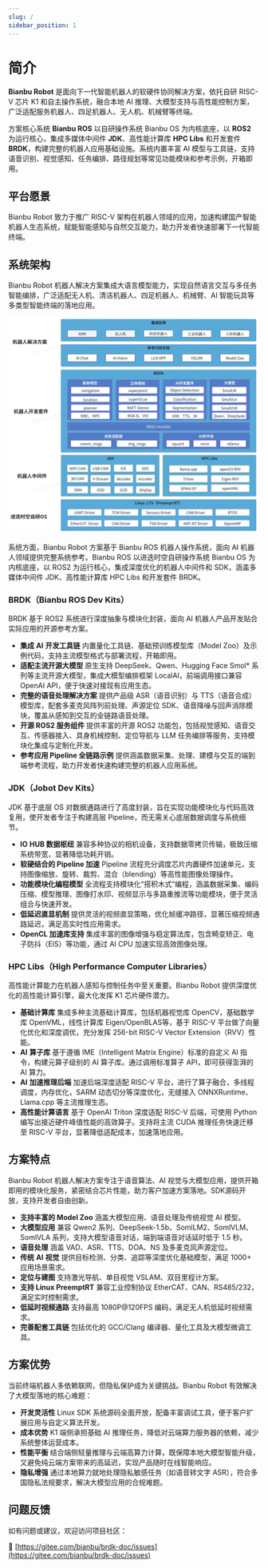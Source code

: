 ```yaml
---
slug: /
sidebar_position: 1
---
```


# 简介

**Bianbu Robot** 是面向下一代智能机器人的软硬件协同解决方案，依托自研 RISC-V 芯片 K1 和自主操作系统，融合本地 AI 推理、大模型支持与高性能控制方案，广泛适配服务机器人、四足机器人、无人机、机械臂等终端。

方案核心系统 **Bianbu ROS** 以自研操作系统 Bianbu OS 为内核底座，以 **ROS2** 为运行核心，集成多媒体中间件 **JDK**、高性能计算库 **HPC Libs** 和开发套件 **BRDK**，构建完整的机器人应用基础设施。系统内置丰富 AI 模型与工具链，支持语音识别、视觉感知、任务编排、路径规划等常见功能模块和参考示例，开箱即用。

## 平台愿景

Bianbu Robot 致力于推广 RISC-V 架构在机器人领域的应用，加速构建国产智能机器人生态系统，赋能智能感知与自然交互能力，助力开发者快速部署下一代智能终端。

## 系统架构

Bianbu Robot 机器人解决方案集成大语言模型能力，实现自然语言交互与多任务智能编排，广泛适配无人机、清洁机器人、四足机器人、机械臂、AI 智能玩具等多类型智能终端的落地应用。

![](./images/bianbu_ros_framework.jpg)

系统方面，Bianbu Robot 方案基于 Bianbu ROS 机器人操作系统，面向 AI 机器人领域提供完整系统参考。Bianbu ROS 以进迭时空自研操作系统 Bianbu OS 为内核底座，以 ROS2 为运行核心，集成深度优化的机器人中间件和 SDK，涵盖多媒体中间件 JDK、高性能计算库 HPC Libs 和开发套件 BRDK。

### BRDK（Bianbu ROS Dev Kits）

BRDK 基于 ROS2 系统进行深度抽象与模块化封装，面向 AI 机器人产品开发贴合实际应用的开源参考方案。

- **集成** **AI** **开发工具链**
  内置量化工具链、基础预训练模型库（Model Zoo）及示例代码，支持主流模型格式与部署流程，开箱即用。
- **适配主流开源大模型**
  原生支持 DeepSeek、Qwen、Hugging Face Smol* 系列等主流开源大模型，集成大模型编排框架 LocalAI，前端调用接口兼容 OpenAI API，便于快速对接现有应用生态。
- **完整的语音处理解决方案**
  提供产品级 ASR（语音识别）与 TTS（语音合成）模型库，配套多麦克风阵列前处理、声源定位 SDK、语音降噪与回声消除模块，覆盖从感知到交互的全链路语音处理。
- **开源 ROS2 服务组件**
  提供丰富的开源 ROS2 功能包，包括视觉感知、语音交互、传感器接入、具身机械控制、定位导航与 LLM 任务编排等服务，支持模块化集成与定制化开发。
- **参考应用 Pipeline 全链路示例**
  提供涵盖数据采集、处理、建模与交互的端到端参考流程，助力开发者快速构建完整的机器人应用系统。

### JDK（Jobot Dev Kits）

JDK 基于底层 OS 对数据通路进行了高度封装，旨在实现功能模块化与代码高效复用，使开发者专注于构建高层 Pipeline，而无需关心底层数据调度与系统细节。

- **IO** **HUB 数据枢纽**
  兼容多种协议的相机设备，支持数据零拷贝传输，极致压缩系统带宽，显著降低功耗开销。
- **软硬结合的 Pipeline 加速**
  Pipeline 流程充分调度芯片内置硬件加速单元，支持图像缩放、旋转、裁剪、混合（blending）等高性能图像处理操作。
- **功能模块化编程模型**
  全流程支持模块化“搭积木式”编程，涵盖数据采集、编码压缩、模型推理、图像打水印、视频显示与多路重推流等功能模块，便于灵活组合与快速开发。
- **低延迟直显机制**
  提供灵活的视频直显策略，优化帧缓冲路径，显著压缩视频通路延迟，满足高实时性应用需求。
- **OpenCL 加速库支持**
  集成丰富的图像增强与稳定算法库，包含畸变矫正、电子防抖（EIS）等功能，通过 AI CPU 加速实现高效图像处理。

### HPC Libs（High Performance Computer Libraries）

高性能计算能力在机器人感知与控制任务中至关重要。Bianbu Robot 提供深度优化的高性能计算引擎，最大化发挥 K1 芯片硬件潜力。

- **基础计算库**
  集成多种主流基础计算库，包括机器视觉库 OpenCV，基础数学库 OpenVML，线性计算库 Eigen/OpenBLAS等，基于 RISC-V 平台做了向量化优化和深度调优，充分发挥 256-bit RISC-V Vector Extension（RVV）性能。
- **AI** **算子库**
  基于遵循 IME（Intelligent Matrix Engine）标准的自定义 AI 指令，构建元算子级别的 AI 算子库。通过调用标准算子 API，即可获得澎湃的 AI 算力。
- **AI** **加速推理后端**
  加速后端深度适配 RISC-V 平台，进行了算子融合，多线程调度，内存优化，SARM 动态切分等深度优化，无缝接入 ONNXRuntime、Llama.cpp 等主流推理生态。
- **高性能计算语言**
  基于 OpenAI Triton 深度适配 RISC-V 后端，可使用 Python 编写出接近硬件峰值性能的高效算子。支持将主流 CUDA 推理任务快速迁移至 RISC-V 平台，显著降低适配成本，加速落地应用。

## 方案特点

Bianbu Robot 机器人解决方案专注于语音算法、AI 视觉与大模型应用，提供开箱即用的模块化服务，紧密结合芯片性能，助力客户加速方案落地。SDK源码开放，支持开发者自由创新。

- **支持丰富的 Model Zoo**
  涵盖大模型应用、语音处理及传统视觉 AI 模型。
- **大模型应用**
  兼容 Qwen2 系列、DeepSeek-1.5b、SomlLM2、SomlVLM、SomlVLA 系列，支持大模型语音对话，端到端语音对话延时低于 1.5 秒。
- **语音处理**
  涵盖 VAD、ASR、TTS、DOA、NS 及多麦克风声源定位。
- **传统** **AI** **视觉**
  提供目标检测、分类、追踪等深度优化基础模型，满足 1000+ 应用场景需求。
- **定位与建图**
  支持激光导航、单目视觉 VSLAM、双目里程计方案。
- **支持 Linux PreemptRT**
  兼容工业控制协议 EtherCAT、CAN、RS485/232，满足实时控制需求。
- **低延时视频通路**
  支持最高 1080P@120FPS 编码，满足无人机低延时视频需求。
- **完善配套工具链**
  包括优化的 GCC/Clang 编译器、量化工具及大模型微调工具。

## 方案优势

当前终端机器人多依赖联网，但隐私保护成为关键挑战。Bianbu Robot 有效解决了大模型落地的核心难题：

- **开发灵活性**
  Linux SDK 系统源码全面开放，配备丰富调试工具，便于客户扩展应用与自定义算法开发。
- **成本优势**
  K1 端侧承担基础 AI 推理任务，降低对云端算力服务器的依赖，减少系统整体运营成本。
- **性能平衡**
  结合端侧轻量推理与云端高算力计算，既保障本地大模型智能升级，又避免纯云端方案带来的高延迟，实现产品随时在线智能响应。
- **隐私增强**
  通过本地算力就地处理隐私敏感任务（如语音转文字 ASR），符合多国隐私法规要求，解决大模型应用的合规难题。


## 问题反馈

如有问题或建议，欢迎访问项目社区：

🔗 [https://gitee.com/bianbu/brdk-doc/issues](https://gitee.com/bianbu/brdk-doc/issues)
